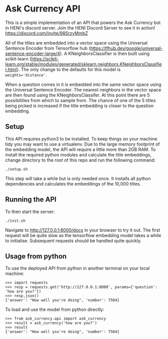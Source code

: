 # Ask Currency API

This is a simple implementation of an API that powers the Ask Currency bot in HENI's discord server.
Join the HENI Discord Server to see it in action! https://discord.com/invite/98SrzyMmbZ

All of the titles are embedded into a vector space using the Universal Sentence Encoder from Tensorflow hub (https://tfhub.dev/google/universal-sentence-encoder-large/4).
A KNeighborsClassifier is then built using scikit-learn (https://scikit-learn.org/stable/modules/generated/sklearn.neighbors.KNeighborsClassifier.html).
The only change to the defaults for this model is `weights='distance'`.

When a question comes in it is embedded into the same vector space using the Universal Sentence Encoder.
The nearest neighbors in the vector space are then found using the KNeighborsClassifer.
At this point there are 5 possibilities from which to sample from.
The chance of one of the 5 titles being picked is increased if the title embedding is closer to the question embedding.

## Setup

This API requires python3 to be installed. To keep things on your machine tidy you may want to use a virtualenv.
Due to the large memory footprint of the embedding model, the API will require a little more than 2GB RAM.
To install the required python modules and calculate the title embeddings, change directory to the root of this repo and run the following command:

```
./setup.sh
```

This step will take a while but is only needed once. It installs all python dependencies and calculates the embeddings of the 10,000 titles.

## Running the API

To then start the server:

```
./init.sh
```

Navigate to http://127.0.0.1:8000/docs in your browser to try it out.
The first request will be quite slow as the tensorflow embedding model takes a while to initialise.
Subsequent requests should be handled quite quickly.

## Usage from python

To use the deployed API from python in another terminal on your local machine:

```
>>> import requests
>>> resp = requests.get('http://127.0.0.1:8000', params={'question': 'how are you?'})
>>> resp.json()
{'answer': "How well you're doing", 'number': 7504}
```

To load and use the model from python directly:

```
>>> from ask_currency.api import ask_currency
>>> result = ask_currency('how are you?')
>>> result
{'answer': "How well you're doing", 'number': 7504}
```
